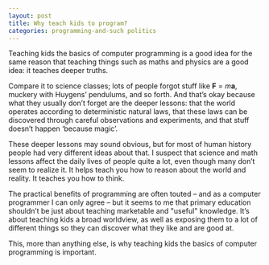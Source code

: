 ```yaml
---
layout: post
title: Why teach kids to program?
categories: programming-and-such politics
---
```


Teaching kids the basics of computer programming is a good idea for the same
reason that teaching things such as maths and physics are a good idea: it
teaches deeper truths.

Compare it to science classes; lots of people forgot stuff like **F** = *m***a**,
muckery with Huygens’ pendulums, and so forth. And that’s okay because what they
usually don’t forget are the deeper lessons: that the world operates according
to deterministic natural laws, that these laws can be discovered through careful
observations and experiments, and that stuff doesn’t happen ‘because magic’.

These deeper lessons may sound obvious, but for most of human history people had
very different ideas about that. I suspect that science and math lessons affect
the daily lives of people quite a lot, even though many don’t seem to realize
it. It helps teach you how to reason about the world and reality. It teaches you
how to think.

The practical benefits of programming are often touted – and as a computer
programmer I can only agree – but it seems to me that primary education
shouldn’t be just about teaching marketable and "useful" knowledge. It’s about
teaching kids a broad worldview, as well as exposing them to a lot of different
things so they can discover what they like and are good at.

This, more than anything else, is why teaching kids the basics of computer
programming is important.

